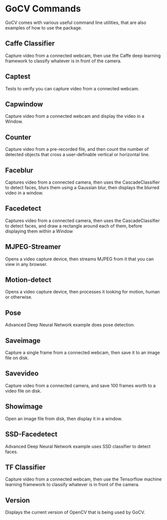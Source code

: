 # GoCV Commands

GoCV comes with various useful command line utilities, that are also examples of how to use the package.

## Caffe Classifier

Capture video from a connected webcam, then use the Caffe deep learning framework to classify whatever is in front of the camera.

## Captest

Tests to verify you can capture video from a connected webcam.

## Capwindow

Capture video from a connected webcam and display the video in a Window.

## Counter

Capture video from a pre-recorded file, and then count the number of detected objects that cross a user-definable vertical or horizontal line.

## Faceblur

Captures video from a connected camera, then uses the CascadeClassifier to detect faces, blurs them using a Gaussian blur, then displays the blurred video in a window.

## Facedetect

Captures video from a connected camera, then uses the CascadeClassifier to detect faces, and draw a rectangle around each of them, before displaying them within a Window

## MJPEG-Streamer

Opens a video capture device, then streams MJPEG from it that you can view in any browser.

## Motion-detect

Opens a video capture device, then processes it looking for motion, human or otherwise.

## Pose

Advanced Deep Neural Network example does pose detection.

## Saveimage

Capture a single frame from a connected webcam, then save it to an image file on disk.

## Savevideo

Capture video from a connected camera, and save 100 frames worth to a video file on disk.

## Showimage

Open an image file from disk, then display it in a window.

## SSD-Facedetect

Advanced Deep Neural Network example uses SSD classifier to detect faces.

## TF Classifier

Capture video from a connected webcam, then use the Tensorflow machine learning framework to classify whatever is in front of the camera.

## Version

Displays the current version of OpenCV that is being used by GoCV.
